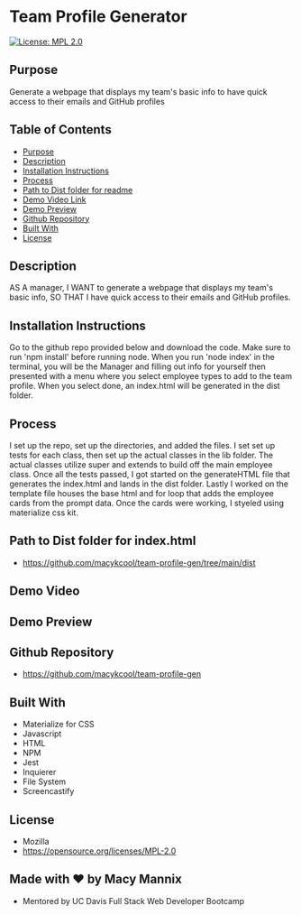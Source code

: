 # Team Profile Generator

[![License: MPL 2.0](https://img.shields.io/badge/License-MPL_2.0-brightgreen.svg)](https://opensource.org/licenses/MPL-2.0)

## Purpose
Generate a webpage that displays my team's basic info to have quick access to their emails and GitHub profiles

## Table of Contents
- [Purpose](#purpose) 
- [Description](#description) 
- [Installation Instructions](#installation-instructions)
- [Process](#process)
- [Path to Dist folder for readme](#path-to-dist-folder-for-index.html)
- [Demo Video Link](#demo-video-link)
- [Demo Preview](#demo-preview)
- [Github Repository](#github-repository)
- [Built With](#built-with)
- [License](#license)


## Description
AS A manager,
I WANT to generate a webpage that displays my team's basic info,
SO THAT I have quick access to their emails and GitHub profiles.

## Installation Instructions  
Go to the github repo provided below and download the code. Make sure to run 'npm install' before running node. When you run 'node index' in the terminal, you will be the Manager and filling out info for yourself then presented with a menu where you select employee types to add to the team profile. When you select done, an index.html will be generated in the dist folder.

## Process
I set up the repo, set up the directories, and added the files. I set set up tests for each class, then set up the actual classes in the lib folder. The actual classes utilize super and extends to build off the main employee class. Once all the tests passed, I got started on the generateHTML file that generates the index.html and lands in the dist folder. Lastly I worked on the template file houses the base html and for loop that adds the employee cards from the prompt data. Once the cards were working, I styeled using materialize css kit. 

## Path to Dist folder for index.html
- https://github.com/macykcool/team-profile-gen/tree/main/dist

## Demo Video

## Demo Preview


## Github Repository
- https://github.com/macykcool/team-profile-gen

## Built With
- Materialize for CSS
- Javascript
- HTML
- NPM
- Jest
- Inquierer
- File System
- Screencastify

## License
- Mozilla
- https://opensource.org/licenses/MPL-2.0

## Made with ❤️️ by Macy Mannix
- Mentored by UC Davis Full Stack Web Developer Bootcamp
